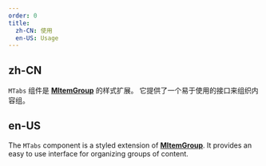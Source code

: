 ```yaml
---
order: 0
title:
  zh-CN: 使用
  en-US: Usage
---
```


## zh-CN

`MTabs` 组件是 [**MItemGroup**](/components/item-groups) 的样式扩展。 它提供了一个易于使用的接口来组织内容组。

## en-US

The `MTabs` component is a styled extension of [**MItemGroup**](/components/item-groups). It provides an easy to use
interface for organizing groups of content.
